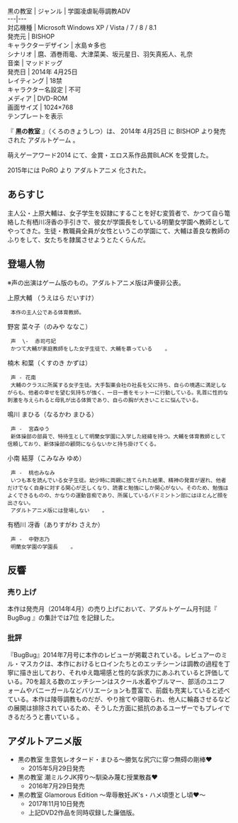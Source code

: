 黒の教室  |  ジャンル  |  学園凌虐恥辱調教ADV   
---|---  
対応機種  |  Microsoft Windows  XP  /  Vista  /  7  /  8  /  8.1     
発売元  |  BISHOP     
キャラクターデザイン  |  水島☆多也     
シナリオ  |  麿、酒巻雨竜、大津菜美、坂元星日、羽矢真拓人、礼奈     
音楽  |  マッドドッグ   
発売日  |  2014年  4月25日     
レイティング  |  18禁     
キャラクター名設定  |  不可   
メディア  |  DVD-ROM   
画面サイズ  |  1024×768   
テンプレートを表示  
  
『 **黒の教室** 』（くろのきょうしつ）は、  2014年  4月25日  に  BISHOP  より発売された  アダルトゲーム  。

萌えゲーアワード2014  にて、金賞・エロス系作品賞BLACK    を受賞した。

2015年には  PoRO  より  アダルトアニメ  化された。

##  あらすじ  

主人公・上原大輔は、女子学生を奴隷にすることを好む変質者で、かつて自ら篭絡した有栖川冴香の手引きで、彼女が学園長をしている明蘭女学園へ教師としてやってきた。生徒・教職員全員が女性というこの学園にて、大輔は善良な教師のふりをして、女たちを隷属させようとたくらんだ。

##  登場人物  

※声の出演はゲーム版のもの。アダルトアニメ版は声優非公表。

上原大輔 （うえはら だいすけ）

     本作の主人公である体育教師。 
野宮 菜々子（のみや ななこ）

     声  \-  赤司弓妃   
     かつて大輔が家庭教師をした女子生徒で、大輔を慕っている    。 
楠木 和葉（くすのき かずは）

     声 - 花南   
     大輔のクラスに所属する女子生徒。大手製薬会社の社長を父に持ち、自らの境遇に満足しながらも、他者の幸せを望む気持ちが強く、一日一善をモットーに行動している。乳首に性的な刺激を与えられると母乳が出る体質であり、自らの胸が大きいことに悩んでいる。 
鳴川 まひる（なるかわ まひる）

     声 -  宮森ゆう   
     新体操部の部員で、特待生として明蘭女学園に入学した経緯を持つ。大輔を体育教師として信頼しており、新体操部の顧問にならないかと持ち掛けてくる。 
小南 結芽（こみなみ ゆめ）

     声 -  桃也みなみ   
     いつも本を読んでいる女子生徒。幼少時に両親に捨てられた結果、精神の発育が遅れ、他者だけでなく自身に対する関心が乏しくなり、読書と勉強にしか関心がない。そのため、勉強はよくできるものの、かなりの運動音痴であり、所属しているバドミントン部にはほとんど顔を出さない。 
     アダルトアニメ版には登場しない    。 
有栖川 冴香（ありすがわ さえか）

     声 -  中野志乃   
     明蘭女学園の学園長    。 

##  反響  

###  売り上げ  

本作は発売月（2014年4月）の売り上げにおいて、アダルトゲーム月刊誌『  BugBug  』の集計では7位    を記録した。

###  批評  

『BugBug』2014年7月号に本作のレビューが掲載されている。レビュアーのミル・マスカクは、本作におけるヒロインたちとのエッチシーンは調教の過程を丁寧に描き出しており、それゆえ臨場感と性的な訴求力にあふれていると評価している。70を超える数のエッチシーンはスクール水着やブルマー、部活のユニフォームやバニーガールなどバリエーションも豊富で、前戯も充実していると述べている。本作は陵辱調教ものだが、やり捨てや寝取られ、他人に輪姦させるなどの展開は排除されているため、そうした方面に抵抗のあるユーザーでもプレイできるだろうと書いている
  。

##  アダルトアニメ版  

  * 黒の教室 生意気レオタード・まひる〜勝気な尻穴に穿つ無碍の剛棒♥   
    * 2015年5月29日発売 
  * 黒の教室 潮ミルクJK搾り〜馴染み蔑む授業散姦♥   
    * 2016年7月29日発売 
  * 黒の教室 Glamorous Edition 〜卑辱散妊JK's・ハメ頃堕とし頃♥〜   
    * 2017年11月10日発売 
    * 上記DVD2作品を同時収録した廉価版。 

